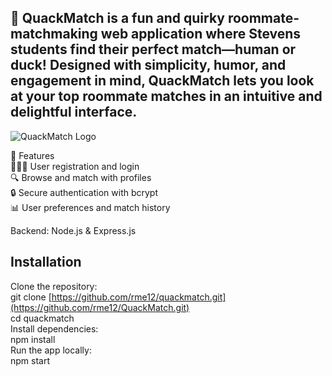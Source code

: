 ## 🐤 QuackMatch is a fun and quirky roommate-matchmaking web application where Stevens students find their perfect match—human or duck! Designed with simplicity, humor, and engagement in mind, QuackMatch lets you look at your top roommate matches in an intuitive and delightful interface.
![QuackMatch Logo](https://github.com/user-attachments/assets/8483eedb-0f0c-40cc-a52b-d6839f197d9b)

🚀 Features <br>
🧑‍🤝‍🧑 User registration and login <br>
🔍 Browse and match with profiles <br>
🔒 Secure authentication with bcrypt <br>
📊 User preferences and match history

Backend:
Node.js & Express.js

## Installation <br>
Clone the repository: <br>
git clone [https://github.com/rme12/quackmatch.git](https://github.com/rme12/QuackMatch.git) <br>
cd quackmatch <br> 
Install dependencies: <br>
npm install <br>
Run the app locally: <br>
npm start


